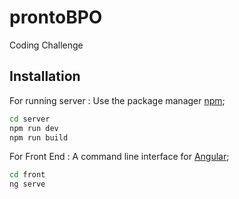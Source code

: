 # prontoBPO
Coding Challenge

## Installation

For running server : 
Use the package manager [npm](https://www.npmjs.com/);

```bash
cd server
npm run dev
npm run build
```

For Front End  : 
A command line interface for [Angular](https://cli.angular.io/);

```bash
cd front
ng serve
```
